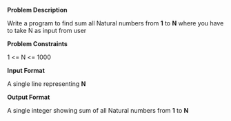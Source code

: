 **Problem Description**

Write a program to find sum all Natural numbers from **1** to **N** where you have to take N as input from user


**Problem Constraints**

1 <= N <= 1000



**Input Format**

A single line representing **N**



**Output Format**

A single integer showing sum of all Natural numbers from **1** to **N**